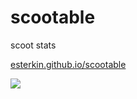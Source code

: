 # scootable
scoot stats

<a href="http://esterkin.github.io/scootable">esterkin.github.io/scootable</a>

<img src="http://cdn.meme.am/instances/500x/67679249.jpg"></img>



